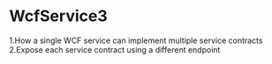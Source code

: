 # WcfService3

1.How a single WCF service can implement multiple service contracts
2.Expose each service contract using a different endpoint
